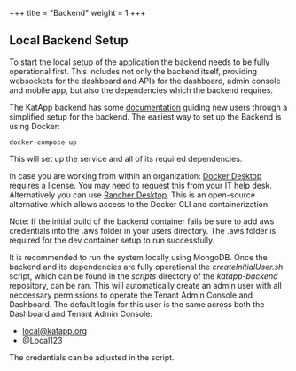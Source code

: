+++
title = "Backend"
weight = 1
+++

## Local Backend Setup

To start the local setup of the application the backend needs to be fully operational first. This includes not only the backend itself, providing websockets for the dashboard and APIs for the dashboard, admin console and mobile app, but also the dependencies which the backend requires.

The KatApp backend has some [documentation](https://apidoc.katapp.org/) guiding new users through a simplified setup for the backend. The easiest way to set up the Backend is using Docker:

```
docker-compose up
```

This will set up the service and all of its required dependencies.

In case you are working from within an organization: [Docker Desktop](https://www.docker.com/products/docker-desktop/) requires a license. You may need to request this from your IT help desk. Alternatively you can use [Rancher Desktop](https://rancherdesktop.io/). This is an open-source alternative which allows access to the Docker CLI and containerization.

Note: If the initial build of the backend container fails be sure to add aws credentials into the .aws folder in your users directory. The .aws folder is required for the dev container setup to run successfully.

It is recommended to run the system locally using MongoDB. Once the backend and its dependencies are fully operational the *createInitialUser.sh* script, which can be found in the *scripts* directory of the *katapp-backend* repository, can be ran. This will automatically create an admin user with all neccessary permissions to operate the Tenant Admin Console and Dashboard. The default login for this user is the same across both the Dashboard and Tenant Admin Console:

* local@katapp.org
* @Local123

The credentials can be adjusted in the script.
